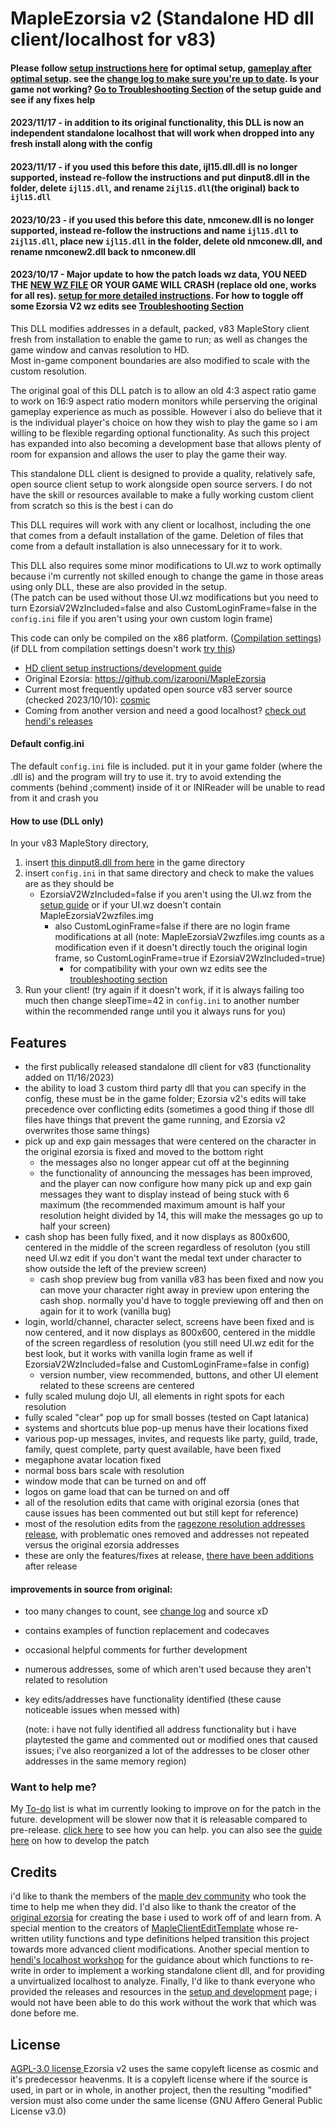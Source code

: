 # MapleEzorsia v2 (Standalone HD dll client/localhost for v83)
#### Please follow [setup instructions here](https://github.com/444Ro666/MapleEzorsia-v2/wiki/v83%E2%80%90Client%E2%80%90Setup%E2%80%90and%E2%80%90Development%E2%80%90Guide) for optimal setup, [gameplay after optimal setup](https://www.youtube.com/watch?v=HxGKn0EjPC0). see the [change log to make sure you're up to date](https://github.com/444Ro666/MapleEzorsia-v2/wiki/Change-Log).     Is your game not working? [Go to Troubleshooting Section](https://github.com/444Ro666/MapleEzorsia-v2/wiki/v83%E2%80%90Client%E2%80%90Setup%E2%80%90and%E2%80%90Development%E2%80%90Guide#troubleshooting) of the setup guide and see if any fixes help  

#### 2023/11/17 - in addition to its original functionality, this DLL is now an independent standalone localhost that will work when dropped into any fresh install along with the config

#### 2023/11/17 - if you used this before this date, ijl15.dll.dll is no longer supported, instead re-follow the instructions and put dinput8.dll in the folder, delete `ijl15.dll`, and rename `2ijl15.dll`(the original) back to `ijl15.dll`

#### 2023/10/23 - if you used this before this date, nmconew.dll is no longer supported, instead re-follow the instructions and name `ijl15.dll` to `2ijl15.dll`, place new `ijl15.dll` in the folder, delete old nmconew.dll, and rename nmconew2.dll back to nmconew.dll

#### 2023/10/17 - Major update to how the patch loads wz data, YOU NEED THE [NEW WZ FILE](https://www.mediafire.com/file/6bimll8wtpbclmx/EzorsiaV2_UI.wz/file) OR YOUR GAME WILL CRASH (replace old one, works for all res). [setup for more detailed instructions](https://github.com/444Ro666/MapleEzorsia-v2/wiki/v83%E2%80%90Client%E2%80%90Setup%E2%80%90and%E2%80%90Development%E2%80%90Guide). For how to toggle off some Ezorsia V2 wz edits see [Troubleshooting Section](https://github.com/444Ro666/MapleEzorsia-v2/wiki/v83%E2%80%90Client%E2%80%90Setup%E2%80%90and%E2%80%90Development%E2%80%90Guide#troubleshooting)

This DLL modifies addresses in a default, packed, v83 MapleStory client fresh from installation to enable the game to run; as well as changes the game window and canvas resolution to HD.  
Most in-game component boundaries are also modified to scale with the custom resolution. 
  
The original goal of this DLL patch is to allow an old 4:3 aspect ratio game to work on 16:9 aspect ratio modern monitors while perserving the original gameplay experience as much as possible. However i also do believe that it is the individual player's choice on how they wish to play the game so i am willing to be flexible regarding optional functionality. As such this project has expanded into also becoming a development base that allows plenty of room for expansion and allows the user to play the game their way.
  
This standalone DLL client is designed to provide a quality, relatively safe, open source client setup to work alongside open source servers. I do not have the skill or resources available to make a fully working custom client from scratch so this is the best i can do
  
This DLL requires will work with any client or localhost, including the one that comes from a default installation of the game. Deletion of files that come from a default installation is also unnecessary for it to work.
  
This DLL also requires some minor modifications to UI.wz to work optimally because i'm currently not skilled enough to change the game in those areas using only DLL, these are also provided in the setup.  
(The patch can be used without those UI.wz modifications but you need to turn EzorsiaV2WzIncluded=false and also CustomLoginFrame=false in the `config.ini` file if you aren't using your own custom login frame)
  
This code can only be compiled on the x86 platform. ([Compilation settings](https://www.mediafire.com/view/9ssrqg8eiwbh0k1/buildsettings2.png/file)) (if DLL from compilation settings doesn't work [try this](https://www.mediafire.com/view/6xk7b9bf8qv3gda/buildsettingsEzorsia.png/file))
  
- [HD client setup instructions/development guide](https://github.com/444Ro666/MapleEzorsia-v2/wiki/v83%E2%80%90Client%E2%80%90Setup%E2%80%90and%E2%80%90Development%E2%80%90Guide)
- Original Ezorsia: https://github.com/izarooni/MapleEzorsia
- Current most frequently updated open source v83 server source (checked 2023/10/10): [cosmic](https://github.com/P0nk/Cosmic)
- Coming from another version and need a good localhost? [check out hendi's releases](https://forum.ragezone.com/threads/localhost-workshop.1202021/)

#### Default config.ini
The default `config.ini` file is included. put it in your game folder (where the .dll is) and the program will try to use it. try to avoid extending the comments (behind ;comment) inside of it or INIReader will be unable to read from it and crash you


#### How to use (DLL only)
In your v83 MapleStory directory,  
1. insert [this dinput8.dll from here](https://github.com/444Ro666/MapleEzorsia-v2/releases) in the game directory
2. insert `config.ini` in that same directory and check to make the values are as they should be
     - EzorsiaV2WzIncluded=false if you aren't using the UI.wz from the [setup guide](https://github.com/444Ro666/MapleEzorsia-v2/wiki/v83%E2%80%90Client%E2%80%90Setup%E2%80%90and%E2%80%90Development%E2%80%90Guide) or if your UI.wz doesn't contain MapleEzorsiaV2wzfiles.img
          - also CustomLoginFrame=false if there are no login frame modifications at all (note: MapleEzorsiaV2wzfiles.img counts as a modification even if it doesn't directly touch the original login frame, so CustomLoginFrame=true if EzorsiaV2WzIncluded=true)  
               - for compatibility with your own wz edits see the [troubleshooting section](https://github.com/444Ro666/MapleEzorsia-v2/wiki/v83%E2%80%90Client%E2%80%90Setup%E2%80%90and%E2%80%90Development%E2%80%90Guide#troubleshooting)
3. Run your client! (try again if it doesn't work, if it is always failing too much then change sleepTime=42 in `config.ini` to another number within the recommended range until you it always runs for you)

## Features
- the first publically released standalone dll client for v83 (functionality added on 11/16/2023)
- the ability to load 3 custom third party dll that you can specify in the config, these must be in the game folder; Ezorsia v2's edits will take precedence over conflicting edits (sometimes a good thing if those dll files have things that prevent the game running, and Ezorsia v2 overwrites those same things)
- pick up and exp gain messages that were centered on the character in the original ezorsia is fixed and moved to the bottom right  
	- the messages also no longer appear cut off at the beginning  
	- the functionality of announcing the messages has been improved, and the player can now configure how many pick up and exp gain messages they want to display	instead of being stuck with 6 maximum (the recommended maximum amount is half your resolution height divided by 14, this will make the messages go up to half your screen)  
- cash shop has been fully fixed, and it now displays as 800x600, centered in the middle of the screen regardless of resoluton (you still need UI.wz edit if you don't want the medal text under character to show outside the left of the preview screen)  
	- cash shop preview bug from vanilla v83 has been fixed and now you can move your character right away in preview upon entering the cash shop. normally you'd have to toggle previewing off and then on again for it to work (vanilla bug)  
- login, world/channel, character select, screens have been fixed and is now centered, and it now displays as 800x600, centered in the middle of the screen regardless of resolution (you still need UI.wz edit for the best look, but it works with vanilla login frame as well if EzorsiaV2WzIncluded=false and CustomLoginFrame=false in config)  
	- version number, view recommended, buttons, and other UI element related to these screens are centered  
- fully scaled mulung dojo UI, all elements in right spots for each resolution  
- fully scaled "clear" pop up for small bosses (tested on Capt latanica)  
- systems and shortcuts blue pop-up menus have their locations fixed  
- various pop-up messages, invites, and requests like party, guild, trade, family, quest complete, party quest available, have been fixed  
- megaphone avatar location fixed  
- normal boss bars scale with resolution  
- window mode that can be turned on and off  
- logos on game load that can be turned on and off  
- all of the resolution edits that came with original ezorsia (ones that cause issues has been commented out but still kept for reference)  
- most of the resolution edits from the [ragezone resolution addresses release](https://forum.ragezone.com/threads/all-addresses-for-v83-resolution-change.1161938/), with problematic ones removed and addresses not repeated versus the original ezorsia addresses
- these are only the features/fixes at release, [there have been additions](https://github.com/444Ro666/MapleEzorsia-v2/wiki/Change-Log) after release
   


#### improvements in source from original:
- too many changes to count, see [change log](https://github.com/444Ro666/MapleEzorsia-v2/wiki/Change-Log) and source xD
- contains examples of function replacement and codecaves  
- occasional helpful comments for further development  
- numerous addresses, some of which aren't used because they aren't related to resolution  
- key edits/addresses have functionality identified (these cause noticeable issues when messed with)


    (note: i have not fully identified all address functionality but i have playtested the game and commented out or modified ones that caused issues; i've also reorganized a lot of the addresses to be closer other addresses in the same memory region)

### Want to help me?
My [To-do](https://github.com/444Ro666/MapleEzorsia-v2/wiki/my-to%E2%80%90do-list) list is what im currently looking to improve on for the patch in the future. development will be slower now that it is releasable compared to pre-release.
[click here](https://github.com/444Ro666/MapleEzorsia-v2/blob/main/CONTRIBUTING.md) to see how you can help. you can also see the [guide here](https://github.com/444Ro666/MapleEzorsia-v2/wiki/v83%E2%80%90Client%E2%80%90Setup%E2%80%90and%E2%80%90Development%E2%80%90Guide) on how to develop the patch


## Credits
i'd like to thank the members of the [maple dev community](https://discord.gg/DU8j6xrW) who took the time to help me when they did. I'd also like to thank the creator of the [original ezorsia](https://github.com/izarooni/MapleEzorsia) for creating the base i used to work off of and learn from. A special mention to the creators of [MapleClientEditTemplate](https://github.com/MapleStory-Archive/MapleClientEditTemplate) whose re-written utility functions and type definitions helped transition this project towards more advanced client modifications. Another special mention to [hendi's localhost workshop](https://forum.ragezone.com/threads/localhost-workshop.1202021/) for the guidance about which functions to re-write in order to implement a working standalone client dll, and for providing a unvirtualized localhost to analyze. Finally, I'd like to thank everyone who provided the releases and resources in the [setup and development](https://github.com/444Ro666/MapleEzorsia-v2/wiki/v83%E2%80%90Client%E2%80%90Setup%E2%80%90and%E2%80%90Development%E2%80%90Guide) page; i would not have been able to do this work without the work that which was done before me.

## License

[ AGPL-3.0 license ](https://github.com/444Ro666/MapleEzorsia-v2/blob/main/LICENSE)  Ezorsia v2 uses the same copyleft license as cosmic and it's predecessor heavenms. It is a copyleft license where if the source is used, in part or in whole, in another project, then the resulting "modified" version must also come under the same license (GNU Affero General Public License v3.0)
